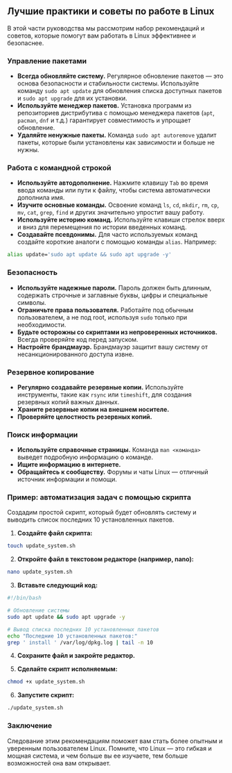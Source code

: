 ## Лучшие практики и советы по работе в Linux

В этой части руководства мы рассмотрим набор рекомендаций и советов, которые помогут вам работать в Linux эффективнее и безопаснее.  

### Управление пакетами

* **Всегда обновляйте систему.** Регулярное обновление пакетов — это основа безопасности и стабильности системы. Используйте команду `sudo apt update` для обновления списка доступных пакетов и `sudo apt upgrade` для их установки.
* **Используйте менеджер пакетов.** Установка программ из репозиториев дистрибутива с помощью менеджера пакетов (`apt`, `pacman`, `dnf` и т.д.) гарантирует совместимость и упрощает обновление.
* **Удаляйте ненужные пакеты.** Команда `sudo apt autoremove` удалит пакеты, которые были установлены как зависимости и больше не нужны.

### Работа с командной строкой

* **Используйте автодополнение.** Нажмите клавишу `Tab` во время ввода команды или пути к файлу, чтобы система автоматически дополнила имя. 
* **Изучите основные команды.** Освоение команд `ls`, `cd`, `mkdir`, `rm`, `cp`, `mv`, `cat`, `grep`, `find` и других значительно упростит вашу работу.
* **Используйте историю команд.** Используйте клавиши стрелок вверх и вниз для перемещения по истории введенных команд.
* **Создавайте псевдонимы.** Для часто используемых команд создайте короткие аналоги с помощью команды `alias`. Например:

```bash
alias update='sudo apt update && sudo apt upgrade -y'
```

### Безопасность

* **Используйте надежные пароли.** Пароль должен быть длинным, содержать строчные и заглавные буквы, цифры и специальные символы.
* **Ограничьте права пользователя.** Работайте под обычным пользователем, а не под root, используя `sudo` только при необходимости.
* **Будьте осторожны со скриптами из непроверенных источников.** Всегда проверяйте код перед запуском.
* **Настройте брандмауэр.** Брандмауэр защитит вашу систему от несанкционированного доступа извне.

### Резервное копирование

* **Регулярно создавайте резервные копии.** Используйте инструменты, такие как `rsync` или `timeshift`, для создания резервных копий важных данных.
* **Храните резервные копии на внешнем носителе.** 
* **Проверяйте целостность резервных копий.** 

### Поиск информации

* **Используйте справочные страницы.** Команда `man <команда>` выведет подробную информацию о команде.
* **Ищите информацию в интернете.** 
* **Обращайтесь к сообществу.** Форумы и чаты Linux — отличный источник информации и помощи.

### Пример: автоматизация задач с помощью скрипта

Создадим простой скрипт, который будет обновлять систему и выводить список последних 10 установленных пакетов.

1. **Создайте файл скрипта:**

```bash
touch update_system.sh
```

2. **Откройте файл в текстовом редакторе (например, nano):**

```bash
nano update_system.sh
```

3. **Вставьте следующий код:**

```bash
#!/bin/bash

# Обновление системы
sudo apt update && sudo apt upgrade -y

# Вывод списка последних 10 установленных пакетов
echo "Последние 10 установленных пакетов:"
grep ' install ' /var/log/dpkg.log | tail -n 10
```

4. **Сохраните файл и закройте редактор.**

5. **Сделайте скрипт исполняемым:**

```bash
chmod +x update_system.sh
```

6. **Запустите скрипт:**

```bash
./update_system.sh
```

### Заключение

Следование этим рекомендациям поможет вам стать более опытным и уверенным пользователем Linux. Помните, что Linux — это гибкая и мощная система, и чем больше вы ее изучаете, тем больше возможностей она вам открывает. 
